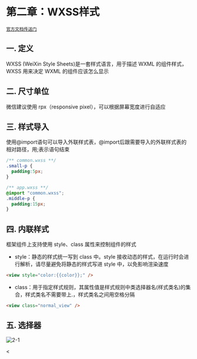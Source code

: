 # 第二章：WXSS样式

[`官方文档传送门`](https://developers.weixin.qq.com/miniprogram/dev/framework/view/wxss.html)

## 一. 定义
WXSS (WeiXin Style Sheets)是一套样式语言，用于描述 WXML 的组件样式，WXSS 用来决定 WXML 的组件应该怎么显示

## 二. 尺寸单位
微信建议使用 rpx（responsive pixel），可以根据屏幕宽度进行自适应

## 三. 样式导入
使用@import语句可以导入外联样式表，@import后跟需要导入的外联样式表的相对路径，用;表示语句结束

```css
/** common.wxss **/
.small-p {
  padding:5px;
}
```
```css
/** app.wxss **/
@import "common.wxss";
.middle-p {
  padding:15px;
}
```

## 四. 内联样式
框架组件上支持使用 style、class 属性来控制组件的样式

* style：静态的样式统一写到 class 中。style 接收动态的样式，在运行时会进行解析，请尽量避免将静态的样式写进 style 中，以免影响渲染速度
```html
<view style="color:{{color}};" />
```

* class：用于指定样式规则，其属性值是样式规则中类选择器名(样式类名)的集合，样式类名不需要带上.，样式类名之间用空格分隔
```html
<view class="normal_view" />
```

## 五. 选择器
![2-1](https://s2.ax1x.com/2020/01/15/lXJLxU.md.png)








<

<ad/>
<comment/>